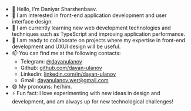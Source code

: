 - 👋 Hello, I'm Daniyar Sharshenbaev.
- 👀 I am interested in front-end application development and user interface design.
- 🌱 I am currently learning new web development technologies and techniques such as TypeScript and improving application performance.
- 💞️ I am ready to collaborate on projects where my expertise in front-end development and UXUI design will be useful.
- 📫 You can find me at the following contacts:
   - Telegram: [@dayanulanov](https://t.me/dayanulanov)
   - Github: [github.com/dayan-ulanov](https://github.com/dayan-ulanov)
   - Linkedin: [linkedin.com/in/dayan-ulanov](https://www.linkedin.com/in/dayan-ulanov)
   - Gmail: [dayanulanov.wer@gmail.com](mailto:dayanulanov.wer@gmail.com)
- 😄 My pronouns: he/him.
- ⚡ Fun fact: I love experimenting with new ideas in design and development, and am always up for new technological challenges!
